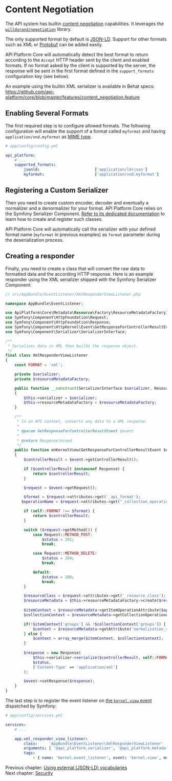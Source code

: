 # Content Negotiation

The API system has builtin [content negotiation](https://en.wikipedia.org/wiki/Content_negotiation) capabilities.
It leverages the [`willdurand/negotiation`](https://github.com/willdurand/Negotiation) library.

The only supported format by default is [JSON-LD](https://json-ld.org). Support for other formats such as XML or [Protobuf](https://developers.google.com/protocol-buffers/)
can be added easily.

API Platform Core will automatically detect the best format to return according to the `Accept` HTTP header sent by the
client and enabled formats. If no format asked by the client is supported by the server, the response will be sent in the
first format defined in the `support_formats` configuration key (see below).

An example using the builtin XML serializer is available in Behat specs: https://github.com/api-platform/core/blob/master/features/content_negotiation.feature

## Enabling Several Formats

The first required step is to configure allowed formats. The following configuration will enable the support of a format
called `myformat` and having `application/vnd.myformat` as [MIME type](https://en.wikipedia.org/wiki/Media_type).

```yaml
# app/config/config.yml

api_platform:
    # ...
    supported_formats:
        jsonld:                        ['application/ld+json']
        myformat:                      ['application/vnd.myformat']
```

## Registering a Custom Serializer

Then you need to create custom encoder, decoder and eventually a normalizer and a denormalizer for your format. API Platform
Core relies on the Symfony Serializer Component. [Refer to its dedicated documentation](https://symfony.com/doc/current/cookbook/serializer.html#adding-normalizers-and-encoders)
to learn how to create and register such classes.

API Platform Core will automatically call the serializer with your defined format name (`myformat` in previous examples)
as `format` parameter during the deserialization process.

## Creating a responder

Finally, you need to create a class that will convert the raw data to formatted data and the according HTTP response.
Here is an example responder using the XML serializer shipped with the Symfony Serializer Component:

```php
// src/AppBundle/EventListener/XmlResponderViewListener.php

namespace AppBundle\EventListener;

use ApiPlatform\Core\Metadata\Resource\Factory\ResourceMetadataFactoryInterface;
use Symfony\Component\HttpFoundation\Request;
use Symfony\Component\HttpFoundation\Response;
use Symfony\Component\HttpKernel\Event\GetResponseForControllerResultEvent;
use Symfony\Component\Serializer\SerializerInterface;

/**
 * Serializes data in XML then builds the response object.
 */
final class XmlResponderViewListener
{
    const FORMAT = 'xml';

    private $serializer;
    private $resourceMetadataFactory;

    public function __construct(SerializerInterface $serializer, ResourceMetadataFactoryInterface $resourceMetadataFactory)
    {
        $this->serializer = $serializer;
        $this->resourceMetadataFactory = $resourceMetadataFactory;
    }

    /**
     * In an API context, converts any data to a XML response.
     *
     * @param GetResponseForControllerResultEvent $event
     *
     * @return Response|mixed
     */
    public function onKernelView(GetResponseForControllerResultEvent $event)
    {
        $controllerResult = $event->getControllerResult();

        if ($controllerResult instanceof Response) {
            return $controllerResult;
        }

        $request = $event->getRequest();

        $format = $request->attributes->get('_api_format');
       $operationName = $request->attributes->get("_collection_operation_name", $request->attributes->get('_item_operation_name'));

        if (self::FORMAT !== $format) {
            return $controllerResult;
        }

        switch ($request->getMethod()) {
            case Request::METHOD_POST:
                $status = 201;
                break;

            case Request::METHOD_DELETE:
                $status = 204;
                break;

            default:
                $status = 200;
                break;
        }

        $resourceClass = $request->attributes->get('_resource_class');
        $resourceMetadata = $this->resourceMetadataFactory->create($resourceClass);
        
        $itemContext = $resourceMetadata->getItemOperationAttribute($operationName, 'normalization_context', ['groups' => []], false);
        $collectionContext = $resourceMetadata->getCollectionOperationAttribute($operationName, 'normalization_context', ['groups' => []], false);

        if(!$itemContext['groups'] && !$collectionContext['groups']) {
            $context = $resourceMetadata->getAttribute('normalization_context', []);
        } else {
            $context = array_merge($itemContext, $collectionContext);
        }
        
        $response = new Response(
            $this->serializer->serialize($controllerResult, self::FORMAT, $context),
            $status,
            ['Content-Type' => 'application/xml']
        );

        $event->setResponse($response);
    }
}
```

The last step is to register the event listener on [the `kernel.view` event](http://symfony.com/doc/current/components/http_kernel/introduction.html#the-kernel-view-event)
dispatched by Symfony:

```yaml
# app/config/services.yml

services:
    # ...

    app.xml_responder_view_listener:
        class:     'AppBundle\EventListener\XmlResponderViewListener'
        arguments: [ '@api_platform.serializer', '@api_platform.metadata.resource.metadata_factory' ]
        tags:
            - { name: 'kernel.event_listener', event: 'kernel.view', method: 'onKernelView' }
```

Previous chapter: [Using external (JSON-LD) vocabularies](external-vocabularies.md)<br>
Next chapter: [Security](security.md)
